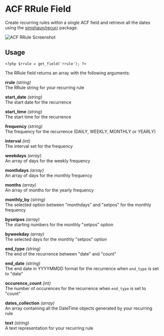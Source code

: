 # ACF RRule Field

Create recurring rules within a single ACF field and retrieve all the dates using the [simshaun/recurr](https://github.com/simshaun/recurr) package.

![ACF RRule Screenshot](https://pixelparfait.fr/_github/acf-rrule.png)

## Usage

```
<?php $rrule = get_field('rrule'); ?>
```

The RRule field returns an array with the following arguments:

**rrule** *(string)*  
The RRule string for your recurring rule  

**start_date** *(string)*  
The start date for the recurrence  

**start_time** *(string)*  
The start time for the recurrence  

**frequency** *(string)*  
The frequency for the recurrence (DAILY, WEEKLY, MONTHLY or YEARLY)  

**interval** *(int)*  
The interval set for the frequency   

**weekdays** *(array)*  
An array of days for the weekly frequency  

**monthdays** *(array)*  
An array of days for the monthly frequency  

**months** *(array)*  
An array of months for the yearly frequency  

**monthly_by** *(string)*  
The selected option between "monthdays" and "setpos" for the monthly frequency  

**bysetpos** *(array)*  
The starting numbers for the monthly "setpos" option  

**byweekday** *(array)*  
The selected days for the monthly "setpos" option  

**end_type** *(string)*  
The end of the recurrence between "date" and "count"  

**end_date** *(string)*  
The end date in YYYYMMDD format for the recurrence when `end_type` is set to "date"  

**occurence_count** *(int)*  
The number of occurences for the recurrence when `end_type` is set to "count"  

**dates_collection** *(array)*  
An array containing all the DateTime objects generated by your recurring rule  

**text** *(string)*  
A text representation for your recurring rule  
